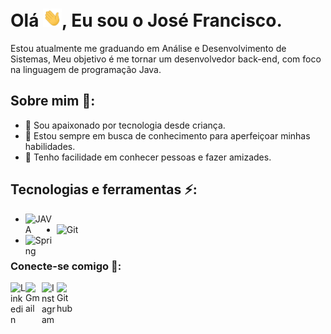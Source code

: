 # Olá <img src="https://raw.githubusercontent.com/ABSphreak/ABSphreak/master/gifs/Hi.gif" width="30px">, Eu sou o José Francisco.
Estou atualmente me graduando em Análise e Desenvolvimento de Sistemas, Meu objetivo é me tornar um desenvolvedor back-end, com foco na linguagem de programação Java.

## Sobre mim 🧑:
- 🧞 Sou apaixonado por tecnologia desde criança.
- 🔭 Estou sempre em busca de conhecimento para aperfeiçoar minhas habilidades.
- 👯 Tenho facilidade em conhecer pessoas e fazer amizades.

## Tecnologias e ferramentas ⚡:
- <img align="left" alt="JAVA" width="50px" src="https://www.vectorlogo.zone/logos/java/java-horizontal.svg" />

- <img align="left" alt="Git" width="50px" src="https://www.vectorlogo.zone/logos/git-scm/git-scm-ar21.svg" />
- <img align="left" alt="Spring" width="50px" src="https://www.vectorlogo.zone/logos/springio/springio-ar21.svg"/>



### Conecte-se comigo 🤝:
<a href="https://www.linkedin.com/in/josé-francisco-marques-neto-67383622b/">
 <img align="left" alt="Linkedin" width="24px" src="https://www.vectorlogo.zone/logos/linkedin/linkedin-icon.svg" />
</a>
<a href="mailto:netomarques@gmail.com">
  <img align="left" alt="Gmail" width="26px" src="https://www.vectorlogo.zone/logos/gmail/gmail-icon.svg" />
</a>
<a href="https://www.instagram.com/zemarques_96/">
  <img align="left" alt="Instagram" width="24px" src="https://www.vectorlogo.zone/logos/instagram/instagram-icon.svg" />
</a>
 <a href="https://github.com/ZeMarques96">
  <img align="left" alt="Github" width="26px" src="https://www.vectorlogo.zone/logos/github/github-tile.svg" />
</a>
